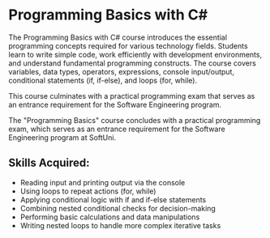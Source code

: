 # Programming Basics with C#

The Programming Basics with C# course introduces the essential programming concepts required for various technology fields. Students learn to write simple code, work efficiently with development environments, and understand fundamental programming constructs. The course covers variables, data types, operators, expressions, console input/output, conditional statements (if, if-else), and loops (for, while).

This course culminates with a practical programming exam that serves as an entrance requirement for the Software Engineering program.

The "Programming Basics" course concludes with a practical programming exam, which serves as an entrance requirement for the Software Engineering program at SoftUni.

## Skills Acquired:
- Reading input and printing output via the console
- Using loops to repeat actions (for, while)
- Applying conditional logic with if and if-else statements
- Combining nested conditional checks for decision-making
- Performing basic calculations and data manipulations
- Writing nested loops to handle more complex iterative tasks
